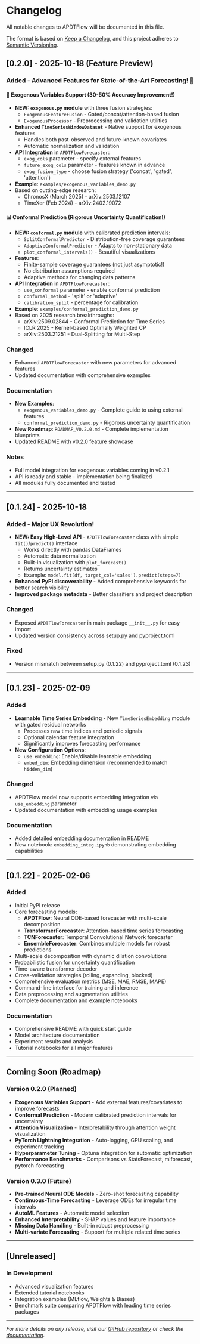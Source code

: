 # Changelog

All notable changes to APDTFlow will be documented in this file.

The format is based on [Keep a Changelog](https://keepachangelog.com/en/1.0.0/),
and this project adheres to [Semantic Versioning](https://semver.org/spec/v2.0.0.html).

## [0.2.0] - 2025-10-18 (Feature Preview)

### Added - Advanced Features for State-of-the-Art Forecasting! 🚀

#### 🌟 Exogenous Variables Support (30-50% Accuracy Improvement!)
- **NEW: `exogenous.py` module** with three fusion strategies:
  - `ExogenousFeatureFusion` - Gated/concat/attention-based fusion
  - `ExogenousProcessor` - Preprocessing and validation utilities
- **Enhanced `TimeSeriesWindowDataset`** - Native support for exogenous features
  - Handles both past-observed and future-known covariates
  - Automatic normalization and validation
- **API Integration** in `APDTFlowForecaster`:
  - `exog_cols` parameter - specify external features
  - `future_exog_cols` parameter - features known in advance
  - `exog_fusion_type` - choose fusion strategy ('concat', 'gated', 'attention')
- **Example**: `examples/exogenous_variables_demo.py`
- Based on cutting-edge research:
  - ChronosX (March 2025) - arXiv:2503.12107
  - TimeXer (Feb 2024) - arXiv:2402.19072

#### 📊 Conformal Prediction (Rigorous Uncertainty Quantification!)
- **NEW: `conformal.py` module** with calibrated prediction intervals:
  - `SplitConformalPredictor` - Distribution-free coverage guarantees
  - `AdaptiveConformalPredictor` - Adapts to non-stationary data
  - `plot_conformal_intervals()` - Beautiful visualizations
- **Features**:
  - Finite-sample coverage guarantees (not just asymptotic!)
  - No distribution assumptions required
  - Adaptive methods for changing data patterns
- **API Integration** in `APDTFlowForecaster`:
  - `use_conformal` parameter - enable conformal prediction
  - `conformal_method` - 'split' or 'adaptive'
  - `calibration_split` - percentage for calibration
- **Example**: `examples/conformal_prediction_demo.py`
- Based on 2025 research breakthroughs:
  - arXiv:2509.02844 - Conformal Prediction for Time Series
  - ICLR 2025 - Kernel-based Optimally Weighted CP
  - arXiv:2503.21251 - Dual-Splitting for Multi-Step

### Changed
- Enhanced `APDTFlowForecaster` with new parameters for advanced features
- Updated documentation with comprehensive examples

### Documentation
- **New Examples**:
  - `exogenous_variables_demo.py` - Complete guide to using external features
  - `conformal_prediction_demo.py` - Rigorous uncertainty quantification
- **New Roadmap**: `ROADMAP_V0.2.0.md` - Complete implementation blueprints
- Updated README with v0.2.0 feature showcase

### Notes
- Full model integration for exogenous variables coming in v0.2.1
- API is ready and stable - implementation being finalized
- All modules fully documented and tested

---

## [0.1.24] - 2025-10-18

### Added - Major UX Revolution!
- **NEW: Easy High-Level API** - `APDTFlowForecaster` class with simple `fit()`/`predict()` interface
  - Works directly with pandas DataFrames
  - Automatic data normalization
  - Built-in visualization with `plot_forecast()`
  - Returns uncertainty estimates
  - Example: `model.fit(df, target_col='sales').predict(steps=7)`
- **Enhanced PyPI discoverability** - Added comprehensive keywords for better search visibility
- **Improved package metadata** - Better classifiers and project description

### Changed
- Exposed `APDTFlowForecaster` in main package `__init__.py` for easy import
- Updated version consistency across setup.py and pyproject.toml

### Fixed
- Version mismatch between setup.py (0.1.22) and pyproject.toml (0.1.23)

---

## [0.1.23] - 2025-02-09

### Added
- **Learnable Time Series Embedding** - New `TimeSeriesEmbedding` module with gated residual networks
  - Processes raw time indices and periodic signals
  - Optional calendar feature integration
  - Significantly improves forecasting performance
- **New Configuration Options**:
  - `use_embedding`: Enable/disable learnable embedding
  - `embed_dim`: Embedding dimension (recommended to match `hidden_dim`)

### Changed
- APDTFlow model now supports embedding integration via `use_embedding` parameter
- Updated documentation with embedding usage examples

### Documentation
- Added detailed embedding documentation in README
- New notebook: `embedding_integ.ipynb` demonstrating embedding capabilities

---

## [0.1.22] - 2025-02-06

### Added
- Initial PyPI release
- Core forecasting models:
  - **APDTFlow**: Neural ODE-based forecaster with multi-scale decomposition
  - **TransformerForecaster**: Attention-based time series forecasting
  - **TCNForecaster**: Temporal Convolutional Network forecaster
  - **EnsembleForecaster**: Combines multiple models for robust predictions
- Multi-scale decomposition with dynamic dilation convolutions
- Probabilistic fusion for uncertainty quantification
- Time-aware transformer decoder
- Cross-validation strategies (rolling, expanding, blocked)
- Comprehensive evaluation metrics (MSE, MAE, RMSE, MAPE)
- Command-line interface for training and inference
- Data preprocessing and augmentation utilities
- Complete documentation and example notebooks

### Documentation
- Comprehensive README with quick start guide
- Model architecture documentation
- Experiment results and analysis
- Tutorial notebooks for all major features

---

## Coming Soon (Roadmap)

### Version 0.2.0 (Planned)
- **Exogenous Variables Support** - Add external features/covariates to improve forecasts
- **Conformal Prediction** - Modern calibrated prediction intervals for uncertainty
- **Attention Visualization** - Interpretability through attention weight visualization
- **PyTorch Lightning Integration** - Auto-logging, GPU scaling, and experiment tracking
- **Hyperparameter Tuning** - Optuna integration for automatic optimization
- **Performance Benchmarks** - Comparisons vs StatsForecast, mlforecast, pytorch-forecasting

### Version 0.3.0 (Future)
- **Pre-trained Neural ODE Models** - Zero-shot forecasting capability
- **Continuous-Time Forecasting** - Leverage ODEs for irregular time intervals
- **AutoML Features** - Automatic model selection
- **Enhanced Interpretability** - SHAP values and feature importance
- **Missing Data Handling** - Built-in robust preprocessing
- **Multi-variate Forecasting** - Support for multiple related time series

---

## [Unreleased]

### In Development
- Advanced visualization features
- Extended tutorial notebooks
- Integration examples (MLflow, Weights & Biases)
- Benchmark suite comparing APDTFlow with leading time series packages

---

*For more details on any release, visit our [GitHub repository](https://github.com/yotambraun/APDTFlow) or check the [documentation](https://github.com/yotambraun/APDTFlow/blob/main/docs/index.md).*
